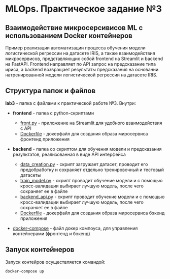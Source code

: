 # MLOps. Практическое задание №3
## Взаимодействие микросерсивисов ML с использованием Docker контейнеров
Пример реализации автоматизации процесса обучения модели логистической регрессии на датасете IRIS, а также взаимодействия микросервисов, представляющих собой frontend на Streamlit и backend на FastAPI.
Frontend направляет по API запрос на предсказание типа ириса, а backend возвращает результаты предсказания на основании натренированной модели логистической регрессии на датасете IRIS.


## Структура папок и файлов
**lab3** - папка с файлами к практической работе №3. Внутри:
- **frontend** - папка с python-скриптами  
  - [front.py](frontend/front.py) - приложение на Streamlit для удобного взаимодействия с API
  - [Dockerfile](frontend/Dockerfile) - докерфайл для создания образа миросервиса фронтенд приложения

- **backend** - папка со скриптом для обучения модели и предсказания результатов, реализованная в виде API интерфейса 
  - [data_creation.py](backend/data_creation.py) - скрипт загружает датасет, проводит его предобработку и сохраняет отдельно тренировочный и тестовый датасеты
  - [train_model.py](backend/train_model.py) - скрипт проводит обучение модели и с помощью кросс-валидации выбирает лучшую модель, после чего сохраняет ее в файле
  - [backend_api.py](backend/backend_api.py) - скрипт проводит обучение модели и с помощью кросс-валидации выбирает лучшую модель, после чего сохраняет ее в файле
  - [Dockerfile](backend/Dockerfile) - докерфайл для создания образа миросервиса бэкенд приложения  
- [docker-compose](docker-compose.yml) - файл докер компоуса, для управления контейнерами (фронтенд и бэкенд)


## Запуск контейнеров
Запуск контейров осуществляется командой:
```
docker-compose up
```
